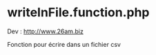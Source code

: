 writeInFile.function.php
========================
Dev : http://www.26am.biz

Fonction pour écrire dans un fichier csv
